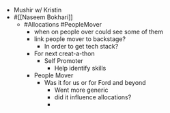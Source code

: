 - Mushir w/ Kristin
- #[[Naseem Bokhari]]
	- #Allocations #PeopleMover
		- when on people over could see some of them
		- link people mover to backstage?
			- In order to get tech stack?
		- For next creat-a-thon
			- Self Promoter
				- Help identify skills
		- People Mover
			- Was it for us or for Ford and beyond
				- Went more generic
				- did it influence allocations?
				-
